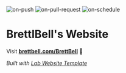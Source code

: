 
  ![on-push](../../actions/workflows/on-push.yaml/badge.svg)
  ![on-pull-request](../../actions/workflows/on-pull-request.yaml/badge.svg)
  ![on-schedule](../../actions/workflows/on-schedule.yaml/badge.svg)

  # BrettIBell's Website

  Visit **[brettbell.com/BrettBell](http://brettbell.com/BrettBell)** 🚀

  _Built with [Lab Website Template](https://greene-lab.gitbook.io/lab-website-template-docs)_
